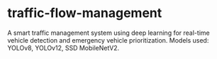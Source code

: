 # traffic-flow-management
A smart traffic management system using deep learning for real-time vehicle detection and emergency vehicle prioritization. Models used: YOLOv8, YOLOv12, SSD MobileNetV2.
